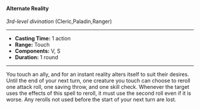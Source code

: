 #### Alternate Reality
*3rd-level divination* (Cleric,Paladin,Ranger)
___
- **Casting Time:** 1 action
- **Range:** Touch
- **Components:** V, S
- **Duration:** 1 round
---
You touch an ally, and for an instant
reality alters itself to suit their desires.
Until the end of your next turn, one
creature you touch can choose to reroll
one attack roll, one saving throw, and
one skill check. Whenever the target
uses the effects of this spell to reroll,
it must use the second roll even if it
is worse. Any rerolls not used before
the start of your next turn are lost.
